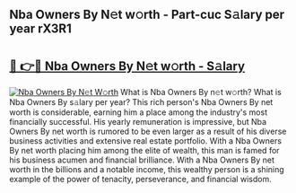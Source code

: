 ## Nba Owners By N𝚎t w𝚘rth - Part-cuc S𝚊lary per year rX3R1

# <h2><a href="http://gc2wa9.nevu.top/?p=Nba+Owners+By">🔗 👉🔴 Nba Owners By N𝚎t w𝚘rth - S𝚊lary</a></h2>

[![Nba Owners By N𝚎t W𝚘rth](https://i.imgur.com/Oavwk0R.jpeg)](http://gc2wa9.nevu.top/?p=Nba+Owners+By)
What is Nba Owners By n𝚎t w𝚘rth? What is Nba Owners By s𝚊lary per year?
This rich person's Nba Owners By net worth is considerable, earning him a place among the industry's most financially successful. His yearly remuneration is impressive, but Nba Owners By net worth is rumored to be even larger as a result of his diverse business activities and extensive real estate portfolio. With a Nba Owners By net worth placing him among the elite of wealth, this man is famed for his business acumen and financial brilliance. With a Nba Owners By net worth in the billions and a notable income, this wealthy person is a shining example of the power of tenacity, perseverance, and financial wisdom.
